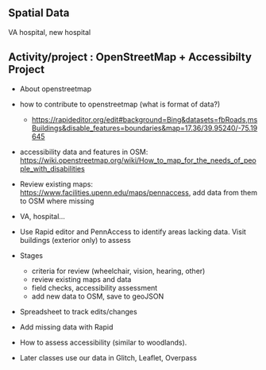 ## Spatial Data

VA hospital, new hospital

## Activity/project : OpenStreetMap + Accessibilty Project

- About openstreetmap

- how to contribute to openstreetmap (what is format of data?)
    - https://rapideditor.org/edit#background=Bing&datasets=fbRoads,msBuildings&disable_features=boundaries&map=17.36/39.95240/-75.19645

- accessibility data and features in OSM: https://wiki.openstreetmap.org/wiki/How_to_map_for_the_needs_of_people_with_disabilities

- Review existing maps: https://www.facilities.upenn.edu/maps/pennaccess, add data from them to OSM where missing
- VA, hospital...
- Use Rapid editor and PennAccess to identify areas lacking data. Visit buildings (exterior only) to assess
- Stages
    - criteria for review (wheelchair, vision, hearing, other)
    - review existing maps and data
    - field checks, accessibility assessment
    - add new data to OSM, save to geoJSON

- Spreadsheet to track edits/changes
- Add missing data with Rapid
- How to assess accessibility (similar to woodlands). 

- Later classes use our data in Glitch, Leaflet, Overpass